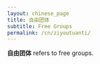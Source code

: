 ```yaml
---
layout: chinese_page
title: 自由团体
subtitle: Free Groups
permalink: /cn/ziyoutuanti/
---
```


**自由团体** refers to free groups.